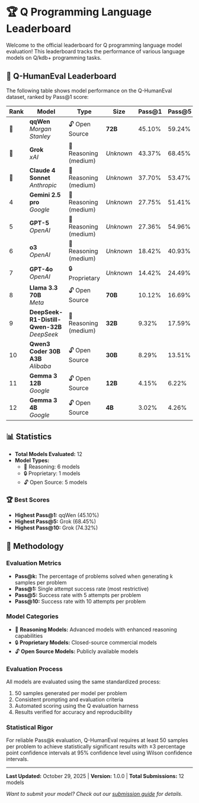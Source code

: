# 🏆 Q Programming Language Leaderboard

Welcome to the official leaderboard for Q programming language model evaluation! This leaderboard tracks the performance of various language models on Q/kdb+ programming tasks.


## 🥇 Q-HumanEval Leaderboard

The following table shows model performance on the Q-HumanEval dataset, ranked by Pass@1 score:

| Rank | Model | Type | Size | Pass@1 | Pass@5 | Pass@10 |
|------|-------|------|------|--------|--------|---------|
| 🥇 | **qqWen**<br/>*Morgan Stanley* | 🔓 Open Source | **72B** | 45.10% | 59.24% | 62.63% |
| 🥈 | **Grok**<br/>*xAI* | 🧠 Reasoning (medium) | *Unknown* | 43.37% | 68.45% | 74.32% |
| 🥉 | **Claude 4 Sonnet**<br/>*Anthropic* | 🧠 Reasoning (medium) | *Unknown* | 37.70% | 53.47% | 59.13% |
| 4 | **Gemini 2.5 pro**<br/>*Google* | 🧠 Reasoning (medium) | *Unknown* | 27.75% | 51.41% | 59.68% |
| 5 | **GPT-5**<br/>*OpenAI* | 🧠 Reasoning (medium) | *Unknown* | 27.36% | 54.96% | 65.05% |
| 6 | **o3**<br/>*OpenAI* | 🧠 Reasoning (medium) | *Unknown* | 18.42% | 40.93% | 52.15% |
| 7 | **GPT-4o**<br/>*OpenAI* | 🔒 Proprietary | *Unknown* | 14.42% | 24.49% | 29.44% |
| 8 | **Llama 3.3 70B**<br/>*Meta* | 🔓 Open Source | **70B** | 10.12% | 16.69% | 20.14% |
| 9 | **DeepSeek-R1-Distill-Qwen-32B**<br/>*DeepSeek* | 🧠 Reasoning (medium) | **32B** | 9.32% | 17.59% | 22.10% |
| 10 | **Qwen3 Coder 30B A3B**<br/>*Alibaba* | 🔓 Open Source | **30B** | 8.29% | 13.51% | 16.45% |
| 11 | **Gemma 3 12B**<br/>*Google* | 🔓 Open Source | **12B** | 4.15% | 6.22% | 6.66% |
| 12 | **Gemma 3 4B**<br/>*Google* | 🔓 Open Source | **4B** | 3.02% | 4.26% | 4.60% |

## 📊 Statistics

- **Total Models Evaluated:** 12
- **Model Types:**
  - 🧠 Reasoning: 6 models
  - 🔒 Proprietary: 1 models
  - 🔓 Open Source: 5 models

### 🏆 Best Scores
- **Highest Pass@1:** qqWen (45.10%)
- **Highest Pass@5:** Grok (68.45%)
- **Highest Pass@10:** Grok (74.32%)

## 🔬 Methodology

### Evaluation Metrics
- **Pass@k:** The percentage of problems solved when generating k samples per problem
- **Pass@1:** Single attempt success rate (most restrictive)
- **Pass@5:** Success rate with 5 attempts per problem
- **Pass@10:** Success rate with 10 attempts per problem

### Model Categories
- 🧠 **Reasoning Models:** Advanced models with enhanced reasoning capabilities
- 🔒 **Proprietary Models:** Closed-source commercial models
- 🔓 **Open Source Models:** Publicly available models

### Evaluation Process
All models are evaluated using the same standardized process:
1. 50 samples generated per model per problem
2. Consistent prompting and evaluation criteria
3. Automated scoring using the Q evaluation harness
4. Results verified for accuracy and reproducibility

### Statistical Rigor
For reliable Pass@k evaluation, Q-HumanEval requires at least 50 samples per problem to achieve statistically significant results with ±3 percentage point confidence intervals at 95% confidence level using Wilson confidence intervals.

---

**Last Updated:** October 29, 2025 | **Version:** 1.0.0 | **Total Submissions:** 12 models

*Want to submit your model? Check out our [submission guide](submission_guide.md) for details.*
